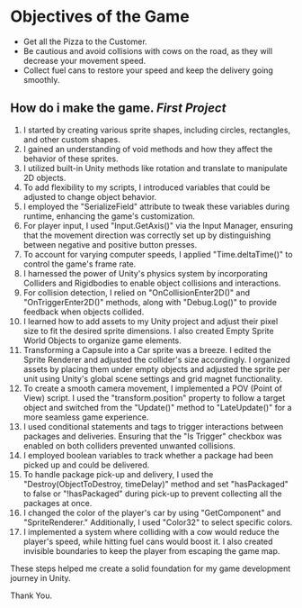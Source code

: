 # Objectives of the Game

* Get all the Pizza to the Customer.
* Be cautious and avoid collisions with cows on the road, as they will decrease your movement speed.
* Collect fuel cans to restore your speed and keep the delivery going smoothly.

## How do i make the game. *First Project*

1. I started by creating various sprite shapes, including circles, rectangles, and other custom shapes.
2. I gained an understanding of void methods and how they affect the behavior of these sprites.
3. I utilized built-in Unity methods like rotation and translate to manipulate 2D objects.
4. To add flexibility to my scripts, I introduced variables that could be adjusted to change object behavior.
5. I employed the "SerializeField" attribute to tweak these variables during runtime, enhancing the game's customization.
6. For player input, I used "Input.GetAxis()" via the Input Manager, ensuring that the movement direction was correctly set up by distinguishing between negative and positive button presses.
7. To account for varying computer speeds, I applied "Time.deltaTime()" to control the game's frame rate.
8. I harnessed the power of Unity's physics system by incorporating Colliders and Rigidbodies to enable object collisions and interactions.
9. For collision detection, I relied on "OnCollisionEnter2D()" and "OnTriggerEnter2D()" methods, along with "Debug.Log()" to provide feedback when objects collided.
10. I learned how to add assets to my Unity project and adjust their pixel size to fit the desired sprite dimensions. I also created Empty Sprite World Objects to organize game elements.
11. Transforming a Capsule into a Car sprite was a breeze. I edited the Sprite Renderer and adjusted the collider's size accordingly. I organized assets by placing them under empty objects and adjusted the sprite per unit using Unity's global scene settings and grid magnet functionality.
12. To create a smooth camera movement, I implemented a POV (Point of View) script. I used the "transform.position" property to follow a target object and switched from the "Update()" method to "LateUpdate()" for a more seamless game experience.
13. I used conditional statements and tags to trigger interactions between packages and deliveries. Ensuring that the "Is Trigger" checkbox was enabled on both colliders prevented unwanted collisions.
14. I employed boolean variables to track whether a package had been picked up and could be delivered.
15. To handle package pick-up and delivery, I used the "Destroy(ObjectToDestroy, timeDelay)" method and set "hasPackaged" to false or "!hasPackaged" during pick-up to prevent collecting all the packages at once.
16. I changed the color of the player's car by using "GetComponent" and "SpriteRenderer." Additionally, I used "Color32" to select specific colors.
17. I implemented a system where colliding with a cow would reduce the player's speed, while hitting fuel cans would boost it. I also created invisible boundaries to keep the player from escaping the game map.

These steps helped me create a solid foundation for my game development journey in Unity.

Thank You.
